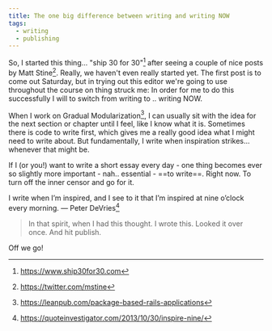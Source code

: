 ```yaml
---
title: The one big difference between writing and writing NOW
tags:
  - writing
  - publishing
---
```


So, I started this thing... "ship 30 for 30"[^1] after seeing a couple of nice posts by Matt Stine[^2]. Really, we haven't even really started yet. The first post is to come out Saturday, but in trying out this editor we're going to use throughout the course on thing struck me: In order for me to do this successfully I will to switch from writing to .. writing NOW.

<!--more-->

When I work on Gradual Modularization[^3], I can usually sit with the idea for the next section or chapter until I feel, like I know what it is. Sometimes there is code to write first, which gives me a really good idea what I might need to write about. But fundamentally, I write when inspiration strikes... whenever that might be.

If I (or you!) want to write a short essay every day - one thing becomes ever so slightly more important - nah.. essential - ==to write==. Right now. To turn off the inner censor and go for it.

I write when I’m inspired, and I see to it that I’m inspired at nine o’clock every morning. — Peter DeVries[^4]

> In that spirit, when I had this thought. I wrote this. Looked it over once. And hit publish.

Off we go!

[^1]: https://www.ship30for30.com
[^2]: https://twitter.com/mstine
[^3]: https://leanpub.com/package-based-rails-applications
[^4]: https://quoteinvestigator.com/2013/10/30/inspire-nine/
